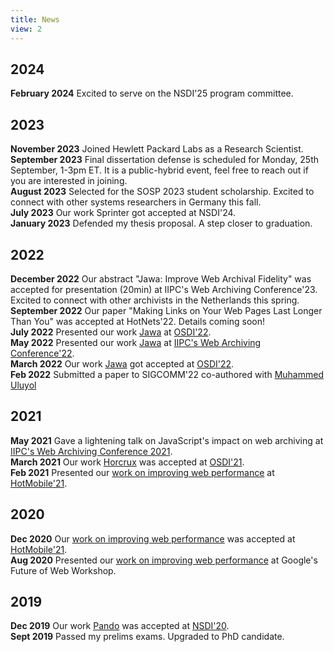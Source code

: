 ```yaml
---
title: News
view: 2
---
```


## 2024

**February 2024** Excited to serve on the NSDI'25 program committee.

## 2023

**November 2023** Joined Hewlett Packard Labs as a Research Scientist.\
**September 2023** Final dissertation defense is scheduled for Monday, 25th September, 1-3pm ET. 
It is a public-hybrid event, feel free to reach out if you are interested in joining.\
**August 2023** Selected for the SOSP 2023 student scholarship. Excited to connect with
other systems researchers in Germany this fall.\
**July 2023** Our work Sprinter got accepted at NSDI'24.\
**January 2023** Defended my thesis proposal. A step closer to graduation. 

## 2022

**December 2022** Our abstract "Jawa: Improve Web Archival Fidelity" was accepted for presentation (20min) at IIPC's Web Archiving Conference'23. Excited to connect with other archivists in the Netherlands this spring.\
**September 2022** Our paper "Making Links on Your Web Pages Last Longer Than You" was accepted at HotNets'22. Details coming soon! \
**July 2022** Presented our work [Jawa](https://goelayu.github.io/publication/jawa-2022) at [OSDI'22](https://www.usenix.org/conference/osdi22/presentation/goel). \
**May 2022** Presented our work [Jawa](https://goelayu.github.io/publication/jawa-2022) at [IIPC's Web Archiving Conference'22](https://netpreserve.org/ga2022/wac/abstracts/#Session_13_Poster_6).\
**March 2022** Our work [Jawa](https://goelayu.github.io/publication/jawa-2022) got accepted at [OSDI'22](https://www.usenix.org/conference/osdi22).\
**Feb 2022** Submitted a paper to SIGCOMM'22 co-authored with [Muhammed Uluyol](https://uluyol.xyz/) 

## 2021

**May 2021** Gave a lightening talk on JavaScript's impact on web archiving at [IIPC's Web Archiving Conference 2021](https://netpreserve.org/ga2021/).\
**March 2021** Our work [Horcrux](https://goelayu.github.io/publication/horcrux-2021) was accepted at [OSDI'21](https://www.usenix.org/conference/osdi21).\
**Feb 2021** Presented our [work on improving web performance](https://goelayu.github.io/publication/hotmobile-caching-2021) at [HotMobile'21](http://www.hotmobile.org/2021/).

## 2020

**Dec 2020** Our [work on improving web performance](https://goelayu.github.io/publication/hotmobile-caching-2021) was accepted at [HotMobile'21](http://www.hotmobile.org/2021/).\
**Aug 2020** Presented our [work on improving web performance](https://goelayu.github.io/publication/hotmobile-caching-2021) at Google's Future of Web Workshop.

## 2019

**Dec 2019** Our work [Pando](https://goelayu.github.io/publication/pando-2020) was accepted at [NSDI'20](https://www.usenix.org/conference/nsdi20).\
**Sept 2019** Passed my prelims exams. Upgraded to PhD candidate. 

